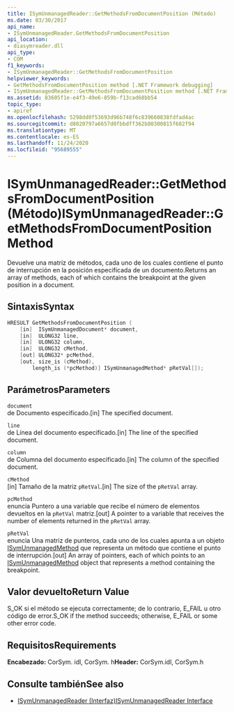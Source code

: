 ```yaml
---
title: ISymUnmanagedReader::GetMethodsFromDocumentPosition (Método)
ms.date: 03/30/2017
api_name:
- ISymUnmanagedReader.GetMethodsFromDocumentPosition
api_location:
- diasymreader.dll
api_type:
- COM
f1_keywords:
- ISymUnmanagedReader::GetMethodsFromDocumentPosition
helpviewer_keywords:
- GetMethodsFromDocumentPosition method [.NET Framework debugging]
- ISymUnmanagedReader::GetMethodsFromDocumentPosition method [.NET Framework debugging]
ms.assetid: 83605f1e-e4f3-49e6-859b-f13cad68bb54
topic_type:
- apiref
ms.openlocfilehash: 5298dd0f53693d96b748f6c839660838fdfad4ac
ms.sourcegitcommit: d8020797a6657d0fbbdff362b80300815f682f94
ms.translationtype: MT
ms.contentlocale: es-ES
ms.lasthandoff: 11/24/2020
ms.locfileid: "95689555"
---
```

# <a name="isymunmanagedreadergetmethodsfromdocumentposition-method"></a><span data-ttu-id="b845a-102">ISymUnmanagedReader::GetMethodsFromDocumentPosition (Método)</span><span class="sxs-lookup"><span data-stu-id="b845a-102">ISymUnmanagedReader::GetMethodsFromDocumentPosition Method</span></span>

<span data-ttu-id="b845a-103">Devuelve una matriz de métodos, cada uno de los cuales contiene el punto de interrupción en la posición especificada de un documento.</span><span class="sxs-lookup"><span data-stu-id="b845a-103">Returns an array of methods, each of which contains the breakpoint at the given position in a document.</span></span>  
  
## <a name="syntax"></a><span data-ttu-id="b845a-104">Sintaxis</span><span class="sxs-lookup"><span data-stu-id="b845a-104">Syntax</span></span>  
  
```cpp  
HRESULT GetMethodsFromDocumentPosition (  
    [in]  ISymUnmanagedDocument* document,  
    [in]  ULONG32 line,  
    [in]  ULONG32 column,  
    [in]  ULONG32 cMethod,  
    [out] ULONG32* pcMethod,  
    [out, size_is (cMethod),  
        length_is (*pcMethod)] ISymUnmanagedMethod* pRetVal[]);  
```  
  
## <a name="parameters"></a><span data-ttu-id="b845a-105">Parámetros</span><span class="sxs-lookup"><span data-stu-id="b845a-105">Parameters</span></span>  

 `document`  
 <span data-ttu-id="b845a-106">de Documento especificado.</span><span class="sxs-lookup"><span data-stu-id="b845a-106">[in] The specified document.</span></span>  
  
 `line`  
 <span data-ttu-id="b845a-107">de Línea del documento especificado.</span><span class="sxs-lookup"><span data-stu-id="b845a-107">[in] The line of the specified document.</span></span>  
  
 `column`  
 <span data-ttu-id="b845a-108">de Columna del documento especificado.</span><span class="sxs-lookup"><span data-stu-id="b845a-108">[in] The column of the specified document.</span></span>  
  
 `cMethod`  
 <span data-ttu-id="b845a-109">[in] Tamaño de la matriz `pRetVal`.</span><span class="sxs-lookup"><span data-stu-id="b845a-109">[in] The size of the `pRetVal` array.</span></span>  
  
 `pcMethod`  
 <span data-ttu-id="b845a-110">enuncia Puntero a una variable que recibe el número de elementos devueltos en la `pRetVal` matriz.</span><span class="sxs-lookup"><span data-stu-id="b845a-110">[out] A pointer to a variable that receives the number of elements returned in the `pRetVal` array.</span></span>  
  
 `pRetVal`  
 <span data-ttu-id="b845a-111">enuncia Una matriz de punteros, cada uno de los cuales apunta a un objeto [ISymUnmanagedMethod](isymunmanagedmethod-interface.md) que representa un método que contiene el punto de interrupción.</span><span class="sxs-lookup"><span data-stu-id="b845a-111">[out] An array of pointers, each of which points to an [ISymUnmanagedMethod](isymunmanagedmethod-interface.md) object that represents a method containing the breakpoint.</span></span>  
  
## <a name="return-value"></a><span data-ttu-id="b845a-112">Valor devuelto</span><span class="sxs-lookup"><span data-stu-id="b845a-112">Return Value</span></span>  

 <span data-ttu-id="b845a-113">S_OK si el método se ejecuta correctamente; de lo contrario, E_FAIL u otro código de error.</span><span class="sxs-lookup"><span data-stu-id="b845a-113">S_OK if the method succeeds; otherwise, E_FAIL or some other error code.</span></span>  
  
## <a name="requirements"></a><span data-ttu-id="b845a-114">Requisitos</span><span class="sxs-lookup"><span data-stu-id="b845a-114">Requirements</span></span>  

 <span data-ttu-id="b845a-115">**Encabezado:** CorSym. idl, CorSym. h</span><span class="sxs-lookup"><span data-stu-id="b845a-115">**Header:** CorSym.idl, CorSym.h</span></span>  
  
## <a name="see-also"></a><span data-ttu-id="b845a-116">Consulte también</span><span class="sxs-lookup"><span data-stu-id="b845a-116">See also</span></span>

- [<span data-ttu-id="b845a-117">ISymUnmanagedReader (Interfaz)</span><span class="sxs-lookup"><span data-stu-id="b845a-117">ISymUnmanagedReader Interface</span></span>](isymunmanagedreader-interface.md)
